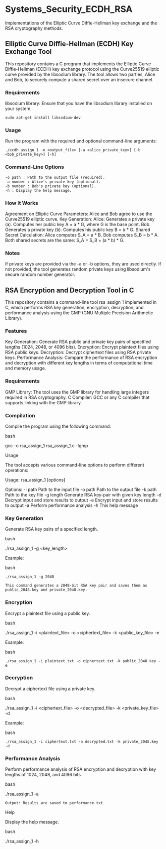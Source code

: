 # Systems_Security_ECDH_RSA
Implementations of the Elliptic Curve Diffie-Hellman key exchange and the RSA cryptography methods.

## Elliptic Curve Diffie-Hellman (ECDH) Key Exchange Tool

This repository contains a C program that implements the Elliptic Curve Diffie-Hellman (ECDH) key exchange protocol using the Curve25519 elliptic curve provided by the libsodium library. The tool allows two parties, Alice and Bob, to securely compute a shared secret over an insecure channel.

### Requirements

libsodium library: Ensure that you have the libsodium library installed on your system.
```
sudo apt-get install libsodium-dev
```

### Usage

Run the program with the required and optional command-line arguments:

```
./ecdh_assign_1 -o <output_file> [-a <alice_private_key>] [-b <bob_private_key>] [-h]
```

### Command-Line Options
```
-o path : Path to the output file (required).
-a number : Alice's private key (optional).
-b number : Bob's private key (optional).
-h : Display the help message.
```

### How It Works

Agreement on Elliptic Curve Parameters: Alice and Bob agree to use the Curve25519 elliptic curve.
    Key Generation:
        Alice:
            Generates a private key (a).
            Computes her public key A = a * G, where G is the base point.
        Bob:
            Generates a private key (b).
            Computes his public key B = b * G.
    Shared Secret Calculation:
        Alice computes S_A = a * B.
        Bob computes S_B = b * A.
        Both shared secrets are the same: S_A = S_B = (a * b) * G.

### Notes

If private keys are provided via the -a or -b options, they are used directly.
If not provided, the tool generates random private keys using libsodium's secure random number generator.



## RSA Encryption and Decryption Tool in C

This repository contains a command-line tool rsa_assign_1 implemented in C, which performs RSA key generation, encryption, decryption, and performance analysis using the GMP (GNU Multiple Precision Arithmetic Library).

### Features

Key Generation: Generate RSA public and private key pairs of specified lengths (1024, 2048, or 4096 bits).
Encryption: Encrypt plaintext files using RSA public keys.
Decryption: Decrypt ciphertext files using RSA private keys.
Performance Analysis: Compare the performance of RSA encryption and decryption with different key lengths in terms of computational time and memory usage.

### Requirements

GMP Library: The tool uses the GMP library for handling large integers required in RSA cryptography.
C Compiler: GCC or any C compiler that supports linking with the GMP library.

### Compilation

Compile the program using the following command:

bash

gcc -o rsa_assign_1 rsa_assign_1.c -lgmp

Usage

The tool accepts various command-line options to perform different operations:


Usage: rsa_assign_1 [options]

Options:
 -i path   Path to the input file
 -o path   Path to the output file
 -k path   Path to the key file
 -g length Generate RSA key-pair with given key length
 -d        Decrypt input and store results to output
 -e        Encrypt input and store results to output
 -a        Perform performance analysis
 -h        This help message

### Key Generation

Generate RSA key pairs of a specified length.

bash

./rsa_assign_1 -g <key_length>

Example:

bash

    ./rsa_assign_1 -g 2048

    This command generates a 2048-bit RSA key pair and saves them as public_2048.key and private_2048.key.

### Encryption

Encrypt a plaintext file using a public key.

bash

./rsa_assign_1 -i <plaintext_file> -o <ciphertext_file> -k <public_key_file> -e

Example:

bash

    ./rsa_assign_1 -i plaintext.txt -o ciphertext.txt -k public_2048.key -e

### Decryption

Decrypt a ciphertext file using a private key.

bash

./rsa_assign_1 -i <ciphertext_file> -o <decrypted_file> -k <private_key_file> -d

Example:

bash

    ./rsa_assign_1 -i ciphertext.txt -o decrypted.txt -k private_2048.key -d

### Performance Analysis

Perform performance analysis of RSA encryption and decryption with key lengths of 1024, 2048, and 4096 bits.

bash

./rsa_assign_1 -a

    Output: Results are saved to performance.txt.

Help

Display the help message.

bash

./rsa_assign_1 -h
